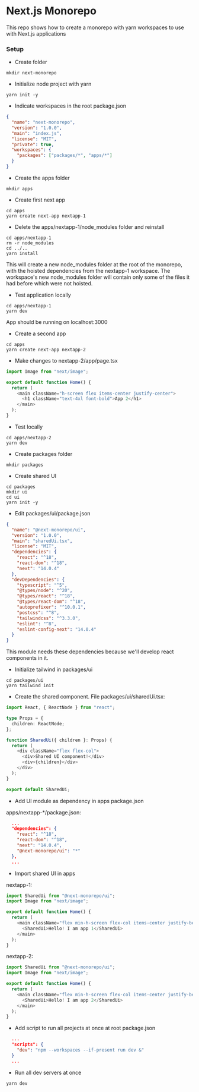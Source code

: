 # Next.js Monorepo

This repo shows how to create a monorepo with yarn workspaces to use with Next.js applications

### Setup

- Create folder

```shell
mkdir next-monorepo
```

- Initialize node project with yarn

```shell
yarn init -y
```

- Indicate workspaces in the root package.json

```json
{
  "name": "next-monorepo",
  "version": "1.0.0",
  "main": "index.js",
  "license": "MIT",
  "private": true,
  "workspaces": {
    "packages": ["packages/*", "apps/*"]
  }
}
```

- Create the apps folder

```shell
mkdir apps
```

- Create first next app

```shell
cd apps
yarn create next-app nextapp-1
```

- Delete the apps/nextapp-1/node_modules folder and reinstall

```shell
cd apps/nextapp-1
rm -r node_modules
cd ../..
yarn install
```

This will create a new node_modules folder at the root of the monorepo, with the hoisted dependencies from the nextapp-1 workspace. The workspace's new node_modules folder will contain only some of the files it had before which were not hoisted.

- Test application locally

```shell
cd apps/nextapp-1
yarn dev
```

App should be running on localhost:3000

- Create a second app

```shell
cd apps
yarn create next-app nextapp-2
```

- Make changes to nextapp-2/app/page.tsx

```ts
import Image from "next/image";

export default function Home() {
  return (
    <main className="h-screen flex items-center justify-center">
      <h1 className="text-4xl font-bold">App 2</h1>
    </main>
  );
}
```

- Test locally

```shell
cd apps/nextapp-2
yarn dev
```

- Create packages folder

```shell
mkdir packages
```

- Create shared UI

```shell
cd packages
mkdir ui
cd ui
yarn init -y
```

- Edit packages/ui/package.json

```json
{
  "name": "@next-monorepo/ui",
  "version": "1.0.0",
  "main": "sharedUi.tsx",
  "license": "MIT",
  "dependencies": {
    "react": "^18",
    "react-dom": "^18",
    "next": "14.0.4"
  },
  "devDependencies": {
    "typescript": "^5",
    "@types/node": "^20",
    "@types/react": "^18",
    "@types/react-dom": "^18",
    "autoprefixer": "^10.0.1",
    "postcss": "^8",
    "tailwindcss": "^3.3.0",
    "eslint": "^8",
    "eslint-config-next": "14.0.4"
  }
}
```

This module needs these dependencies because we'll develop react components in it.

- Initialize tailwind in packages/ui

```shell
cd packages/ui
yarn tailwind init
```

- Create the shared component. File packages/ui/sharedUi.tsx:

```ts
import React, { ReactNode } from "react";

type Props = {
  children: ReactNode;
};

function SharedUi({ children }: Props) {
  return (
    <div className="flex flex-col">
      <div>Shared UI component!</div>
      <div>{children}</div>
    </div>
  );
}

export default SharedUi;
```

- Add UI module as dependency in apps package.json

apps/nextapp-\*/package.json:

```json
  ...
  "dependencies": {
    "react": "^18",
    "react-dom": "^18",
    "next": "14.0.4",
    "@next-monorepo/ui": "*"
  },
  ...
```

- Import shared UI in apps

nextapp-1:

```ts
import SharedUi from "@next-monorepo/ui";
import Image from "next/image";

export default function Home() {
  return (
    <main className="flex min-h-screen flex-col items-center justify-between p-24">
      <SharedUi>Hello! I am app 1</SharedUi>
    </main>
  );
}
```

nextapp-2:

```ts
import SharedUi from "@next-monorepo/ui";
import Image from "next/image";

export default function Home() {
  return (
    <main className="flex min-h-screen flex-col items-center justify-between p-24">
      <SharedUi>Hello! I am app 2</SharedUi>
    </main>
  );
}
```

- Add script to run all projects at once at root package.json

```json
  ...
  "scripts": {
    "dev": "npm --workspaces --if-present run dev &"
  }
  ...
```

<!-- - Add symbol to run dev scripts in background on apps
- Add & to dev command to run dev scripts in background on apps

apps/nextapp-*/package.json

```json
"scripts": {
    "dev": "next dev &",
    "build": "next build",
    "start": "next start",
    "lint": "next lint"
  },
``` -->

- Run all dev servers at once

```shell
yarn dev
```

